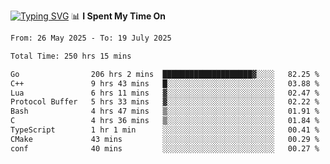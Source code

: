 <a href="https://git.io/typing-svg"><img src="https://readme-typing-svg.demolab.com?font=Fira+Code&weight=700&size=35&pause=2000&center=true&random=false&width=1000&height=250&lines=%F0%9D%98%9B%F0%9D%98%A9%F0%9D%98%A6+%F0%9D%98%AD%F0%9D%98%AA%F0%9D%98%A7%F0%9D%98%A6+%F0%9D%98%B0%F0%9D%98%A7+%F0%9D%98%B5%F0%9D%98%A9%F0%9D%98%AA%F0%9D%98%B4+%F0%9D%98%B8%F0%9D%98%B0%F0%9D%98%B3%F0%9D%98%AD%F0%9D%98%A5+%F0%9D%98%AA%F0%9D%98%B4+%F0%9D%98%B0%F0%9D%98%AF%F0%9D%98%AD%F0%9D%98%BA+%F0%9D%98%B5%F0%9D%98%A9%F0%9D%98%A6+%F0%9D%98%A6%F0%9D%98%AF%F0%9D%98%AB%F0%9D%98%B0%F0%9D%98%BA%F0%9D%98%AE%F0%9D%98%A6%F0%9D%98%AF%F0%9D%98%B5+%F0%9D%98%B0%F0%9D%98%A7+%F0%9D%98%A5%F0%9D%98%A6%F0%9D%98%A4%F0%9D%98%A6%F0%9D%98%B1%F0%9D%98%B5%F0%9D%98%AA%F0%9D%98%B0%F0%9D%98%AF" alt="Typing SVG" /></a>
📊 **I Spent My Time On** 

<!--START_SECTION:waka-->

```txt
From: 26 May 2025 - To: 19 July 2025

Total Time: 250 hrs 15 mins

Go                206 hrs 2 mins  ████████████████████▓░░░░   82.25 %
C++               9 hrs 43 mins   █░░░░░░░░░░░░░░░░░░░░░░░░   03.88 %
Lua               6 hrs 11 mins   ▓░░░░░░░░░░░░░░░░░░░░░░░░   02.47 %
Protocol Buffer   5 hrs 33 mins   ▓░░░░░░░░░░░░░░░░░░░░░░░░   02.22 %
Bash              4 hrs 47 mins   ▒░░░░░░░░░░░░░░░░░░░░░░░░   01.91 %
C                 4 hrs 36 mins   ▒░░░░░░░░░░░░░░░░░░░░░░░░   01.84 %
TypeScript        1 hr 1 min      ░░░░░░░░░░░░░░░░░░░░░░░░░   00.41 %
CMake             43 mins         ░░░░░░░░░░░░░░░░░░░░░░░░░   00.29 %
conf              40 mins         ░░░░░░░░░░░░░░░░░░░░░░░░░   00.27 %
```

<!--END_SECTION:waka-->
